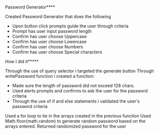 Password Generator****

Created Password Generator that does the following
* Upon button click prompts guide the user through criteria
* Prompt has user input password length 
* Confirm has user choose Uppercase
* Confirm has user choose Lowercase
* Confirm has user choose Numbers
* Confirm has user choose Special characters

How I did it*****

Through the use of query selector i  targeted the generate button
Through writePassword function i created a function:
* Made sure the length of password did not exceed 128 chars.
* Used alerts prompts and confirms to ask the user for the password criteria 
* Through the use of if and else statements i validated the user's password criteria 

Used a for loop to tie in the arrays created in the previous function
Used Math.floor(math.random) to generate random password based on the arrays entered.
Returned randomized password for the user
